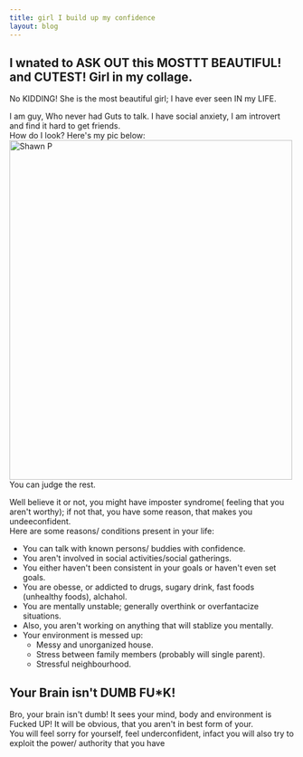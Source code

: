 ```yaml
---
title: girl I build up my confidence
layout: blog
---
```

<h2> I wnated to ASK OUT this MOSTTT BEAUTIFUL! and CUTEST! Girl in my collage. </h2>
<p class="blog__list">
No KIDDING! She is the most beautiful girl; I have ever seen IN my LIFE.
</p>

<p class="blog__list">
I am guy, Who never had Guts to talk.
I have social anxiety, I am introvert and find it hard to get friends.
<br>
How do I look? Here's my pic below:
<br>
<img src="" alt="Shawn P" width="500" height="600">
<br>
You can judge the rest.
</p>

<p class="blog__list">
Well believe it or not, you might have imposter syndrome( feeling that you aren't worthy);
if not that, you have some reason, that makes you undeeconfident.
<br>
Here are some reasons/ conditions present in your life:
 <ul style="color: inherit;">
  <li>You can talk with known persons/ buddies with confidence.</li>
  <li>You aren't involved in social activities/social gatherings.</li>
  <li>You either haven't been consistent in your goals or haven't even set goals.</li>
  <li>You are obesse, or addicted to drugs, sugary drink, fast foods (unhealthy foods), alchahol.</li>
  <li>You are mentally unstable; generally overthink or overfantacize situations.</li>
  <li>Also, you aren't working on anything that will stablize you mentally.</li>
  <li>Your environment is messed up:
    <ul style="color: inherit;">
      <li>Messy and unorganized house.</li>
      <li>Stress between family members (probably will single parent).</li>
      <li>Stressful neighbourhood.</li>
    </ul>
  </li>
</ul>  
</p>

<h2> Your Brain isn't DUMB FU*K! </h2>
<p class="blog__list">
Bro, your brain isn't dumb! It sees your mind, body and environment is Fucked UP! 
It will be obvious, that you aren't in best form of your.
<br>
You will feel sorry for yourself, feel underconfident, 
infact you will also try to exploit the power/ authority that you have
</p>
